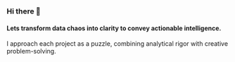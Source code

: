 ### Hi there 👋
#### Lets transform data chaos into clarity to convey actionable intelligence.

I approach each project as a puzzle, combining analytical rigor with creative problem-solving.

